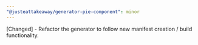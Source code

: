 ```yaml
---
"@justeattakeaway/generator-pie-component": minor
---
```


[Changed] - Refactor the generator to follow new manifest creation / build functionality.

